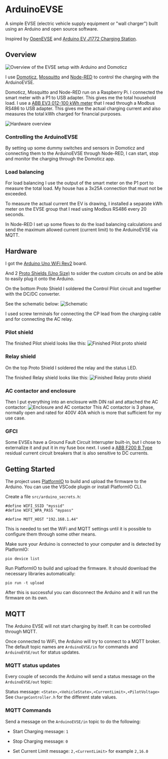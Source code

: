 # ArduinoEVSE

A simple EVSE (electric vehicle supply equipment or "wall charger") built using an Arduino and open source software.

Inspired by [OpenEVSE](https://github.com/OpenEVSE) and [Arduino EV J1772 Charging Station](https://www.instructables.com/Arduino-EV-J1772-Charging-Station/).

## Overview

![Overview of the EVSE setup with Arduino and Domoticz](docs/overview.png)

I use [Domoticz](https://github.com/domoticz/domoticz), [Mosquitto](https://github.com/eclipse/mosquitto) and [Node-RED](https://github.com/node-red/node-red) to control the charging with the ArduinoEVSE.

Domoticz, Mosquitto and Node-RED run on a Raspberry Pi. I connected the smart meter with a P1 to USB adapter. This gives me the total household load. I use a [ABB EV3 012-100 kWh meter](https://new.abb.com/products/2CMA290881R1000/ev3-012-100) that I read through a Modbus RS486 to USB adapter. This gives me the actual charging current and also measures the total kWh charged for financial purposes.

![Hardware overview](docs/hardware_overview.png)

### Controlling the ArduinoEVSE

By setting up some dummy switches and sensors in Domoticz and connecting them to the ArduinoEVSE through Node-RED, I can start, stop and monitor the charging through the Domoticz app.


### Load balancing

For load balancing I use the output of the smart meter on the P1 port to measure the total load. My house has a 3x25A connection that must not be exceeded.

To measure the actual current the EV is drawing, I installed a separate kWh meter on the EVSE group that I read using Modbus RS486 every 20 seconds. 

In Node-RED I set up some flows to do the load balancing calculations and send the maximum allowed current (current limit) to the ArduinoEVSE via MQTT.


## Hardware
I got the [Arduino Uno WiFi Rev2](https://store.arduino.cc/products/arduino-uno-wifi-rev2) board.

And 2 [Proto Shields (Uno Size)](https://store.arduino.cc/collections/shields/products/proto-shield-rev3-uno-size) to solder the custom circuits on and be able to easily plug it onto the Arduino.

On the bottom Proto Shield I soldered the Control Pilot circuit and together with the DC/DC converter.

See the schematic below:
![Schematic](docs/schematic.png)

I used screw terminals for connecting the CP lead from the charging cable and for connecting the AC relay.

### Pilot shield

The finished Pilot shield looks like this:
![Finished Pilot proto shield](docs/proto_shield_pilot.jpg)

### Relay shield

On the top Proto Shield I soldered the relay and the status LED.

The finished Relay shield looks like this:
![Finished Relay proto shield](docs/proto_shield_relay.jpg)

### AC contactor and enclosure

Then I put everything into an enclosure with DIN rail and attached the AC  contactor:
![Enclosure and AC contactor](docs/result.jpg)
This AC contactor is 3 phase, normally open and rated for 400V 40A which is more that sufficient for my use case.

### GFCI

Some EVSEs have a Ground Fault Circuit Interrupter built-in, but I chose to externalize it and put it in my fuse box next. 
I used a [ABB F200 B Type](https://new.abb.com/low-voltage/products/system-pro-m/residual-current-devices/f200-b-type) residual current circuit breakers that is also sensitive to DC currents. 

## Getting Started

The project uses [PlatformIO](https://platformio.org/) to build and upload the firmware to the Arduino. You can use the VSCode plugin or install PlatformIO CLI.

Create a file `src/arduino_secrets.h`:
```
#define WIFI_SSID "myssid"
#define WIFI_WPA_PASS "mypass"

#define MQTT_HOST "192.168.1.44"
```
This is needed to set the WiFi and MQTT settings until it is possible to configure them through some other means.

Make sure your Arduino is connected to your computer and is detected by PlatformIO:
```
pio device list
```

Run PlatformIO to build and upload the firmware. It should download the necessary libraries automatically:
```
pio run -t upload
```

After this is successful you can disconnect the Arduino and it will run the firmware on its own.

## MQTT

The Arduino EVSE will not start charging by itself. It can be controlled through MQTT.

Once connected to WiFi, the Arduino will try to connect to a MQTT broker. The default topic names are `ArduinoEVSE/in` for commands and `ArduinoEVSE/out` for status updates.

### MQTT status updates

Every couple of seconds the Arduino will send a status message on the `ArduinoEVSE/out` topic:

Status message: `<State>,<VehicleState>,<CurrentLimit>,<PilotVoltage>`
See `ChargeController.h` for the different state values.

### MQTT Commands

Send a message on the `ArduinoEVSE/in` topic to do the following:

* Start Charging message: `1`

* Stop Charging message: `0`

* Set Current Limit message: `2,<CurrentLimit>` for example `2,16.0`
